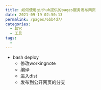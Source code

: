 ```yaml
---
title: 如何使用github提供的pages服务发布网页
date: 2021-09-19 02:50:13
permalink: /pages/6bb4d7/
categories:
  - 其它
  - 工具
tags:
  - 
---
```


* bash deploy
  * 修改workingnote
  * 编译
  * 进入dist
  * 发布到公开网页的分支



